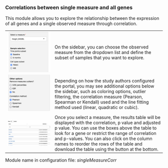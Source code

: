 ### Correlations between single measure and all genes 

This module allows you to explore the relationship between the expression of all genes and a single observed measure through correlation.

<table>
<colgroup>
<col style="width: 30%"/>
<col style="width: 70%"/>
</colgroup>
<tbody>
<tr>
	<td><img src="singleMeasureCorr-subset.png"></td>
	<td>On the sidebar, you can choose the observed measure from the dropdown list and define the subset of samples that you want to explore.</td>
</tr>
<tr>
	<td><img src="singleMeasureCorr-adv.png"></td>
	<td>Depending on how the study authors configured the portal, you may see additional options below the sidebar, such as coloring options, outlier filtering, the correlation measure (Pearson, Spearman or Kendall) used and the line fitting method used (linear, quadratic or cubic).</td>
</tr>
<tr>
	<td><img width="300px" src="singleMeasureCorr-table.png"></td>
	<td>Once you select a measure, the results table will be displayed with the correlation, p value and adjusted p value. You can use the boxes above the table to look for a gene or restrict the range of correlation and p-values. You can also click on the column names to reorder the rows of the table and download the table using the button at the bottom.</td>
</tr>


</tbody>
</table>

Module name in configuration file: *singleMeasureCorr*